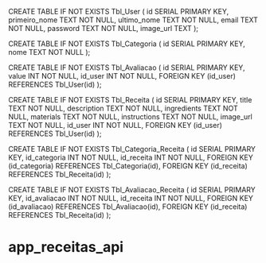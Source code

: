 CREATE TABLE IF NOT EXISTS Tbl_User (
    id SERIAL PRIMARY KEY,
    primeiro_nome TEXT NOT NULL,
    ultimo_nome TEXT NOT NULL,
    email TEXT NOT NULL,
    password TEXT NOT NULL,
    image_url TEXT
);

CREATE TABLE IF NOT EXISTS Tbl_Categoria (
    id SERIAL PRIMARY KEY,
    nome TEXT NOT NULL
);

CREATE TABLE IF NOT EXISTS Tbl_Avaliacao (
    id SERIAL PRIMARY KEY,
    value INT NOT NULL,
    id_user INT NOT NULL,
    FOREIGN KEY (id_user) REFERENCES Tbl_User(id)
);

CREATE TABLE IF NOT EXISTS Tbl_Receita (
    id SERIAL PRIMARY KEY,
    title TEXT NOT NULL,
    description TEXT NOT NULL,
    ingredients TEXT NOT NULL,
    materials TEXT NOT NULL,
    instructions TEXT NOT NULL,
    image_url TEXT NOT NULL,
    id_user INT NOT NULL,
    FOREIGN KEY (id_user) REFERENCES Tbl_User(id)
);

CREATE TABLE IF NOT EXISTS Tbl_Categoria_Receita (
    id SERIAL PRIMARY KEY,
    id_categoria INT NOT NULL,
    id_receita INT NOT NULL,
    FOREIGN KEY (id_categoria) REFERENCES Tbl_Categoria(id),
    FOREIGN KEY (id_receita) REFERENCES Tbl_Receita(id)
);

CREATE TABLE IF NOT EXISTS Tbl_Avaliacao_Receita (
    id SERIAL PRIMARY KEY,
    id_avaliacao INT NOT NULL,
    id_receita INT NOT NULL,
    FOREIGN KEY (id_avaliacao) REFERENCES Tbl_Avaliacao(id),
    FOREIGN KEY (id_receita) REFERENCES Tbl_Receita(id)
);
# app_receitas_api
